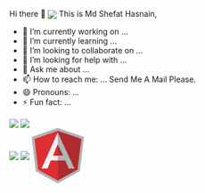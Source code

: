 Hi there 👋
<a href="URL_REDIRECT" target="blank"><img align="center" src="https://avatars.githubusercontent.com/u/67694473?v=4" height="100" weight="200" /></a>
This is Md Shefat Hasnain,
 

- 🔭 I’m currently working on ...
- 🌱 I’m currently learning ...
- 👯 I’m looking to collaborate on ...
- 🤔 I’m looking for help with ...
- 💬 Ask me about ...
- 📫 How to reach me: ... Send Me A Mail Please. 
- 😄 Pronouns: ...
- ⚡ Fun fact: ...
 
 <!--- just --->
<a href="URL_REDIRECT" target="blank"> <img align="center" src="https://www.cognizantsoftvision.com/wp-content/uploads/2018/03/06023352/ASP.NET-Core.png" height="100" weight="200" /></a>
<a href="URL_REDIRECT" target="blank"><img align="center" src="https://pbs.twimg.com/profile_images/1235868806079057921/fTL08u_H_400x400.png" height="100" weight="200" /></a>  
 <a href="URL_REDIRECT" target="blank"><img align="center" src="https://icon-library.com/images/android-icon-vector/android-icon-vector-6.jpg" height="100" weight="200" /></a>
<a href="URL_REDIRECT" target="blank"><img align="center" src="https://wallpaperaccess.com/full/3909258.jpg" height="100" weight="200" /></a>
<a href="URL_REDIRECT" target="blank"><img align="center" src="https://raw.githubusercontent.com/Hshefat/Hshefat/main/download.png" height="100" weight="200" /></a>


